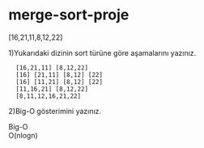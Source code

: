 # merge-sort-proje

[16,21,11,8,12,22]

1)Yukarıdaki dizinin sort türüne göre aşamalarını yazınız.
      
      [16,21,11] [8,12,22]
      [16] [21,11] [8,12] [22]
      [16] [11,21] [8,12] [22]
      [11,16,21] [8,12,22]
      [8,11,12,16,21,22]
     
2)Big-O gösterimini yazınız.       

Big-O  
O(nlogn)       
       
